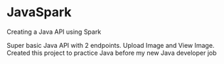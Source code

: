# JavaSpark
Creating a Java API using Spark

Super basic Java API with 2 endpoints. Upload Image and View Image.
Created this project to practice Java before my new Java developer job
